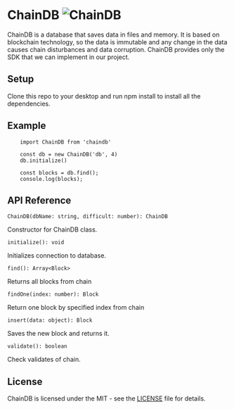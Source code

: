 # ChainDB ![ChainDB](https://github.com/macotsuu/ChainDB/workflows/ChainDB/badge.svg)

ChainDB is a database that saves data in files and memory. It is based on blockchain technology, so the data is immutable and any change in the data causes chain disturbances and data corruption. ChainDB provides only the SDK that we can implement in our project.

## Setup

Clone this repo to your desktop and run npm install to install all the dependencies.

## Example

```
    import ChainDB from 'chaindb'

    const db = new ChainDB('db', 4)
    db.initialize()

    const blocks = db.find();
    console.log(blocks);
```

## API Reference

    ChainDB(dbName: string, difficult: number): ChainDB

Constructor for ChainDB class.

    initialize(): void

Initializes connection to database.

    find(): Array<Block>

Returns all blocks from chain

    findOne(index: number): Block

Return one block by specified index from chain

    insert(data: object): Block

Saves the new block and returns it.

    validate(): boolean

Check validates of chain.

## License

ChainDB is licensed under the MIT - see the [LICENSE](LICENSE) file for details.
